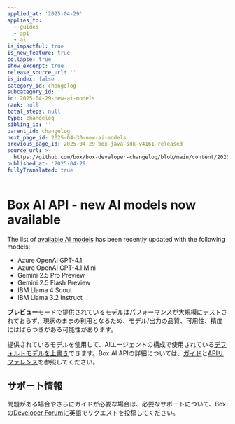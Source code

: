 ```yaml
---
applied_at: '2025-04-29'
applies_to:
  - guides
  - api
  - ai
is_impactful: true
is_new_feature: true
collapse: true
show_excerpt: true
release_source_url: ''
is_index: false
category_id: changelog
subcategory_id: ''
id: 2025-04-29-new-ai-models
rank: null
total_steps: null
type: changelog
sibling_id: ''
parent_id: changelog
next_page_id: 2025-04-30-new-ai-models
previous_page_id: 2025-04-29-box-java-sdk-v4161-released
source_url: >-
  https://github.com/box/box-developer-changelog/blob/main/content/2025/04-29-new-ai-models.md
published_at: '2025-04-29'
fullyTranslated: true
---
```

# Box AI API - new AI models now available

The list of [available AI models][1] has been recently updated with the following models:

* Azure OpenAI GPT-4.1
* Azure OpenAI GPT-4.1 Mini
* Gemini 2.5 Pro Preview
* Gemini 2.5 Flash Preview
* IBM Llama 4 Scout
* IBM Llama 3.2 Instruct

**プレビュー**モードで提供されているモデルはパフォーマンスが大規模にテストされておらず、現状のままの利用となるため、モデル/出力の品質、可用性、精度にはばらつきがある可能性があります。

提供されているモデルを使用して、AIエージェントの構成で使用されている[デフォルトモデルを上書き][2]できます。Box AI APIの詳細については、[ガイド][3]と[APIリファレンス][4]を参照してください。

<!-- more -->

## サポート情報

問題がある場合やさらにガイドが必要な場合は、必要なサポートについて、Boxの[Developer Forum][5]に英語でリクエストを投稿してください。

[1]: https://developer.box.com/guides/box-ai/supported-models/

[2]: https://box-ai/ai-agents/ai-agent-overrides

[3]: https://developer.box.com/guides/box-ai

[4]: https://developer.box.com/reference/post-ai-ask/

[5]: https://forum.box.com/
